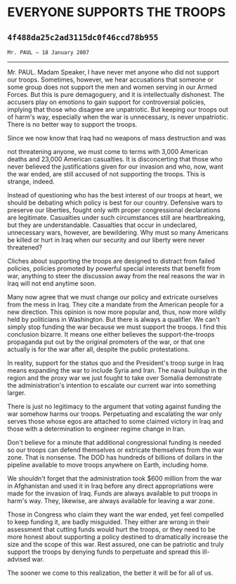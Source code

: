 # EVERYONE SUPPORTS THE TROOPS
## `4f488da25c2ad3115dc0f46ccd78b955`
`Mr. PAUL — 18 January 2007`

---


Mr. PAUL. Madam Speaker, I have never met anyone who did not support 
our troops. Sometimes, however, we hear accusations that someone or 
some group does not support the men and women serving in our Armed 
Forces. But this is pure demagoguery, and it is intellectually 
dishonest. The accusers play on emotions to gain support for 
controversial policies, implying that those who disagree are 
unpatriotic. But keeping our troops out of harm's way, especially when 
the war is unnecessary, is never unpatriotic. There is no better way to 
support the troops.

Since we now know that Iraq had no weapons of mass destruction and 
was


not threatening anyone, we must come to terms with 3,000 American 
deaths and 23,000 American casualties. It is disconcerting that those 
who never believed the justifications given for our invasion and who, 
now, want the war ended, are still accused of not supporting the 
troops. This is strange, indeed.

Instead of questioning who has the best interest of our troops at 
heart, we should be debating which policy is best for our country. 
Defensive wars to preserve our liberties, fought only with proper 
congressional declarations are legitimate. Casualties under such 
circumstances still are heartbreaking, but they are understandable. 
Casualties that occur in undeclared, unnecessary wars, however, are 
bewildering. Why must so many Americans be killed or hurt in Iraq when 
our security and our liberty were never threatened?

Cliches about supporting the troops are designed to distract from 
failed policies, policies promoted by powerful special interests that 
benefit from war, anything to steer the discussion away from the real 
reasons the war in Iraq will not end anytime soon.

Many now agree that we must change our policy and extricate ourselves 
from the mess in Iraq. They cite a mandate from the American people for 
a new direction. This opinion is now more popular and, thus, now more 
wildly held by politicians in Washington. But there is always a 
qualifier. We can't simply stop funding the war because we must support 
the troops. I find this conclusion bizarre. It means one either 
believes the support-the-troops propaganda put out by the original 
promoters of the war, or that one actually is for the war after all, 
despite the public protestations.

In reality, support for the status quo and the President's troop 
surge in Iraq means expanding the war to include Syria and Iran. The 
naval buildup in the region and the proxy war we just fought to take 
over Somalia demonstrate the administration's intention to escalate our 
current war into something larger.

There is just no legitimacy to the argument that voting against 
funding the war somehow harms our troops. Perpetuating and escalating 
the war only serves those whose egos are attached to some claimed 
victory in Iraq and those with a determination to engineer regime 
change in Iran.

Don't believe for a minute that additional congressional funding is 
needed so our troops can defend themselves or extricate themselves from 
the war zone. That is nonsense. The DOD has hundreds of billions of 
dollars in the pipeline available to move troops anywhere on Earth, 
including home.

We shouldn't forget that the administration took $600 million from 
the war in Afghanistan and used it in Iraq before any direct 
appropriations were made for the invasion of Iraq. Funds are always 
available to put troops in harm's way. They, likewise, are always 
available for leaving a war zone.

Those in Congress who claim they want the war ended, yet feel 
compelled to keep funding it, are badly misguided. They either are 
wrong in their assessment that cutting funds would hurt the troops, or 
they need to be more honest about supporting a policy destined to 
dramatically increase the size and the scope of this war. Rest assured, 
one can be patriotic and truly support the troops by denying funds to 
perpetuate and spread this ill-advised war.

The sooner we come to this realization, the better it will be for all 
of us.
